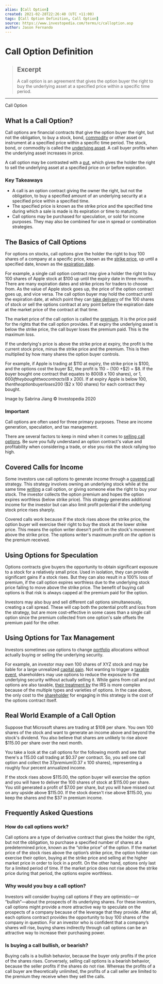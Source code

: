 ```yaml
---
alias: [Call Option]
created: 2021-02-28T22:26:40 (UTC +11:00)
tags: [Call Option Definition, Call Option]
source: https://www.investopedia.com/terms/c/calloption.asp
author: Jason Fernando
---
```


# Call Option Definition

> ## Excerpt
> A call option is an agreement that gives the option buyer the right to buy the underlying asset at a specified price within a specific time period.

---

Call Option
## What Is a Call Option?

Call options are financial contracts that give the option buyer the right, but not the obligation, to buy a stock, bond, [commodity](https://www.investopedia.com/terms/c/commodity.asp) or other asset or instrument at a specified price within a specific time period. The stock, bond, or commodity is called the [underlying asset](https://www.investopedia.com/terms/u/underlying-asset.asp). A call buyer profits when the underlying asset increases in price.

A call option may be contrasted with a [put](https://www.investopedia.com/terms/p/putoption.asp), which gives the holder the right to sell the underlying asset at a specified price on or before expiration.

### Key Takeaways

-   A call is an option contract giving the owner the right, but not the obligation, to buy a specified amount of an underlying security at a specified price within a specified time.
-   The specified price is known as the strike price and the specified time during which a sale is made is its expiration or time to maturity.
-   Call options may be purchased for speculation, or sold for income purposes. They may also be combined for use in spread or combination strategies.

## The Basics of Call Options

For options on stocks, call options give the holder the right to buy 100 shares of a company at a specific price, known as the [strike price](https://www.investopedia.com/terms/s/strikeprice.asp), up until a specified date, known as the [expiration date](https://www.investopedia.com/terms/e/expiration-date.asp).

For example, a single call option contract may give a holder the right to buy 100 shares of Apple stock at $100 up until the expiry date in three months. There are many expiration dates and strike prices for traders to choose from. As the value of Apple stock goes up, the price of the option contract goes up, and vice versa. The call option buyer may hold the contract until the expiration date, at which point they can [take delivery](https://www.investopedia.com/terms/d/delivery.asp) of the 100 shares of stock or sell the options contract at any point before the expiration date at the market price of the contract at that time.

The market price of the call option is called the [premium](https://www.investopedia.com/terms/p/premium.asp). It is the price paid for the rights that the call option provides. If at expiry the underlying asset is below the strike price, the call buyer loses the premium paid. This is the maximum loss.

If the underlying's price is above the strike price at expiry, the profit is the current stock price, minus the strike price and the premium. This is then multiplied by how many shares the option buyer controls.

For example, if Apple is trading at $110 at expiry, the strike price is $100, and the options cost the buyer $2, the profit is $110 - ($100 +$2) = $8. If the buyer bought one contract that equates to $800 ($8 x 100 shares), or $1,600 if they bought two contracts ($8 x 200). If at expiry Apple is below $100, then the option buyer loses $200 ($2 x 100 shares) for each contract they bought.

Image by Sabrina Jiang © Investopedia 2020

### Important

Call options are often used for three primary purposes. These are income generation, speculation, and tax management.

There are several factors to keep in mind when it comes to [selling call options](https://www.investopedia.com/articles/optioninvestor/09/selling-options.asp). Be sure you fully understand an option contract's value and profitability when considering a trade, or else you risk the stock rallying too high.

## Covered Calls for Income

Some investors use call options to generate income through a [covered call](https://www.investopedia.com/terms/c/coveredcall.asp) strategy. This strategy involves owning an underlying stock while at the same time [writing](https://www.investopedia.com/terms/w/writing-an-option.asp) a call option, or giving someone else the right to buy your stock. The investor collects the option premium and hopes the option expires worthless (below strike price). This strategy generates additional income for the investor but can also limit profit potential if the underlying stock price rises sharply.

Covered calls work because if the stock rises above the strike price, the option buyer will exercise their right to buy the stock at the lower strike price. This means the option writer doesn't profit on the stock's movement above the strike price. The options writer's maximum profit _on the option_ is the premium received.

## Using Options for Speculation

Options contracts give buyers the opportunity to obtain significant exposure to a stock for a relatively small price. Used in isolation, they can provide significant gains if a stock rises. But they can also result in a 100% loss of premium, if the call option expires worthless due to the underlying stock price failing to move above the strike price. The benefit of buying call options is that risk is always capped at the premium paid for the option.

Investors may also buy and sell different call options simultaneously, creating a call spread. These will cap both the potential profit and loss from the strategy, but are more cost-effective in some cases than a single call option since the premium collected from one option's sale offsets the premium paid for the other.

## Using Options for Tax Management

Investors sometimes use options to change [portfolio](https://www.investopedia.com/terms/p/portfolio.asp) allocations without actually buying or selling the underlying security.

For example, an investor may own 100 shares of XYZ stock and may be liable for a large unrealized [capital gain](https://www.investopedia.com/terms/c/capitalgain.asp). Not wanting to trigger a [taxable event](https://www.investopedia.com/terms/t/taxableevent.asp), shareholders may use options to reduce the exposure to the underlying security without actually selling it. While gains from call and put options are also taxable, [their treatment by](https://www.investopedia.com/articles/active-trading/053115/tax-treatment-call-put-options.asp) the IRS is more complex because of the multiple types and varieties of options. In the case above, the only cost to the [shareholder](https://www.investopedia.com/terms/s/shareholder.asp) for engaging in this strategy is the cost of the options contract itself.

## Real World Example of a Call Option

Suppose that Microsoft shares are trading at $108 per share. You own 100 shares of the stock and want to generate an income above and beyond the stock's dividend. You also believe that shares are unlikely to rise above $115.00 per share over the next month.

You take a look at the call options for the following month and see that there's a 115.00 call trading at $0.37 per contract. So, you sell one call option and collect the $37 premium ($0.37 x 100 shares), representing a roughly four percent annualized income.

If the stock rises above $115.00, the option buyer will exercise the option and you will have to deliver the 100 shares of stock at $115.00 per share. You still generated a profit of $7.00 per share, but you will have missed out on any upside above $115.00. If the stock doesn't rise above $115.00, you keep the shares and the $37 in premium income.

## Frequently Asked Questions

### How do call options work?

Call options are a type of derivative contract that gives the holder the right, but not the obligation, to purchase a specified number of shares at a predetermined price, known as the “strike price” of the option. If the market price of the stock rises above the option’s strike price, the option holder can exercise their option, buying at the strike price and selling at the higher market price in order to lock in a profit. On the other hand, options only last for a limited period of time. If the market price does not rise above the strike price during that period, the options expire worthless.

### Why would you buy a call option?

Investors will consider buying call options if they are optimistic—or “bullish”—about the prospects of its underlying shares. For these investors, call options might provide a more attractive way to speculate on the prospects of a company because of the leverage that they provide. After all, each options contract provides the opportunity to buy 100 shares of the company in question. For an investor who is confident that a company’s shares will rise, buying shares indirectly through call options can be an attractive way to increase their purchasing power.

### Is buying a call bullish, or bearish?

Buying calls is a bullish behavior, because the buyer only profits if the price of the shares rises. Conversely, selling call options is a bearish behavior, because the seller profits if the shares do not rise. Whereas the profits of a call buyer are theoretically unlimited, the profits of a call seller are limited to the premium they receive when they sell the calls.
